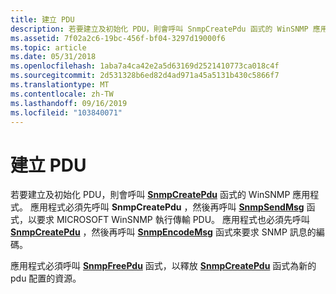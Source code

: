 ```yaml
---
title: 建立 PDU
description: 若要建立及初始化 PDU，則會呼叫 SnmpCreatePdu 函式的 WinSNMP 應用程式。
ms.assetid: 7f02a2c6-19bc-456f-bf04-3297d19000f6
ms.topic: article
ms.date: 05/31/2018
ms.openlocfilehash: 1aba7a4ca42e2a5d63169d2521410773ca018c4f
ms.sourcegitcommit: 2d531328b6ed82d4ad971a45a5131b430c5866f7
ms.translationtype: MT
ms.contentlocale: zh-TW
ms.lasthandoff: 09/16/2019
ms.locfileid: "103840071"
---
```

# <a name="creating-a-pdu"></a>建立 PDU

若要建立及初始化 PDU，則會呼叫 [**SnmpCreatePdu**](/windows/desktop/api/Winsnmp/nf-winsnmp-snmpcreatepdu) 函式的 WinSNMP 應用程式。 應用程式必須先呼叫 **SnmpCreatePdu** ，然後再呼叫 [**SnmpSendMsg**](/windows/desktop/api/Winsnmp/nf-winsnmp-snmpsendmsg) 函式，以要求 MICROSOFT WinSNMP 執行傳輸 PDU。 應用程式也必須先呼叫 [**SnmpCreatePdu**](/windows/desktop/api/Winsnmp/nf-winsnmp-snmpcreatepdu) ，然後再呼叫 [**SnmpEncodeMsg**](/windows/desktop/api/Winsnmp/nf-winsnmp-snmpencodemsg) 函式來要求 SNMP 訊息的編碼。

應用程式必須呼叫 [**SnmpFreePdu**](/windows/desktop/api/Winsnmp/nf-winsnmp-snmpfreepdu) 函式，以釋放 [**SnmpCreatePdu**](/windows/desktop/api/Winsnmp/nf-winsnmp-snmpcreatepdu) 函式為新的 pdu 配置的資源。

 

 




